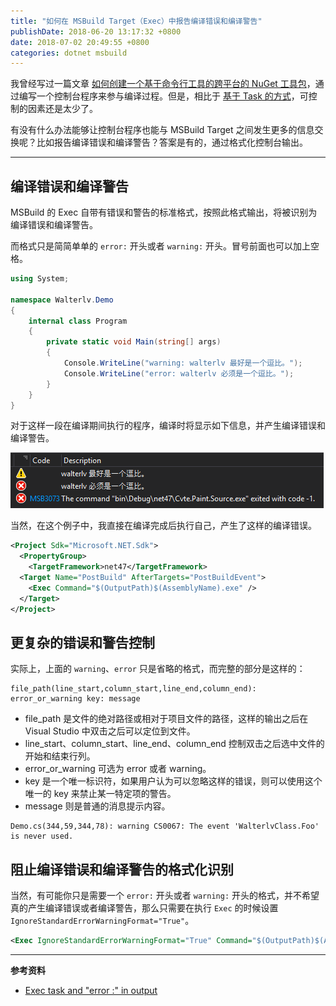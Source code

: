 ```yaml
---
title: "如何在 MSBuild Target（Exec）中报告编译错误和编译警告"
publishDate: 2018-06-20 13:17:32 +0800
date: 2018-07-02 20:49:55 +0800
categories: dotnet msbuild
---
```


我曾经写过一篇文章 [如何创建一个基于命令行工具的跨平台的 NuGet 工具包](/post/create-a-cross-platform-command-based-nuget-tool.html)，通过编写一个控制台程序来参与编译过程。但是，相比于 [基于 Task 的方式](/post/create-a-cross-platform-msbuild-task-based-nuget-tool.html)，可控制的因素还是太少了。

有没有什么办法能够让控制台程序也能与 MSBuild Target 之间发生更多的信息交换呢？比如报告编译错误和编译警告？答案是有的，通过格式化控制台输出。

---

<div id="toc"></div>

## 编译错误和编译警告

MSBuild 的 Exec 自带有错误和警告的标准格式，按照此格式输出，将被识别为编译错误和编译警告。

而格式只是简简单单的 `error:` 开头或者 `warning:` 开头。冒号前面也可以加上空格。

```csharp
using System;

namespace Walterlv.Demo
{
    internal class Program
    {
        private static void Main(string[] args)
        {
            Console.WriteLine("warning: walterlv 最好是一个逗比。");
            Console.WriteLine("error: walterlv 必须是一个逗比。");
        }
    }
}
```

对于这样一段在编译期间执行的程序，编译时将显示如下信息，并产生编译错误和编译警告。

![](/static/posts/2018-06-20-13-10-34.png)

当然，在这个例子中，我直接在编译完成后执行自己，产生了这样的编译错误。

```xml
<Project Sdk="Microsoft.NET.Sdk">
  <PropertyGroup>
    <TargetFramework>net47</TargetFramework>
  <Target Name="PostBuild" AfterTargets="PostBuildEvent">
    <Exec Command="$(OutputPath)$(AssemblyName).exe" />
  </Target>
</Project>
```

## 更复杂的错误和警告控制

实际上，上面的 `warning`、`error` 只是省略的格式，而完整的部分是这样的：

```
file_path(line_start,column_start,line_end,column_end): error_or_warning key: message
```

- file_path 是文件的绝对路径或相对于项目文件的路径，这样的输出之后在 Visual Studio 中双击之后可以定位到文件。
- line_start、column_start、line_end、column_end 控制双击之后选中文件的开始和结束行列。
- error_or_warning 可选为 error 或者 warning。
- key 是一个唯一标识符，如果用户认为可以忽略这样的错误，则可以使用这个唯一的 key 来禁止某一特定项的警告。
- message 则是普通的消息提示内容。

```
Demo.cs(344,59,344,78): warning CS0067: The event 'WalterlvClass.Foo' is never used.
```

## 阻止编译错误和编译警告的格式化识别

当然，有可能你只是需要一个 `error:` 开头或者 `warning:` 开头的格式，并不希望真的产生编译错误或者编译警告，那么只需要在执行 `Exec` 的时候设置 `IgnoreStandardErrorWarningFormat="True"`。

```xml
<Exec IgnoreStandardErrorWarningFormat="True" Command="$(OutputPath)$(AssemblyName).exe" />
```

---

**参考资料**

- [Exec task and "error :" in output](https://social.msdn.microsoft.com/Forums/vstudio/en-US/77eb8b02-8cd7-4d32-acad-3ab0dc308d78/exec-task-and-error-in-output?forum=msbuild)
